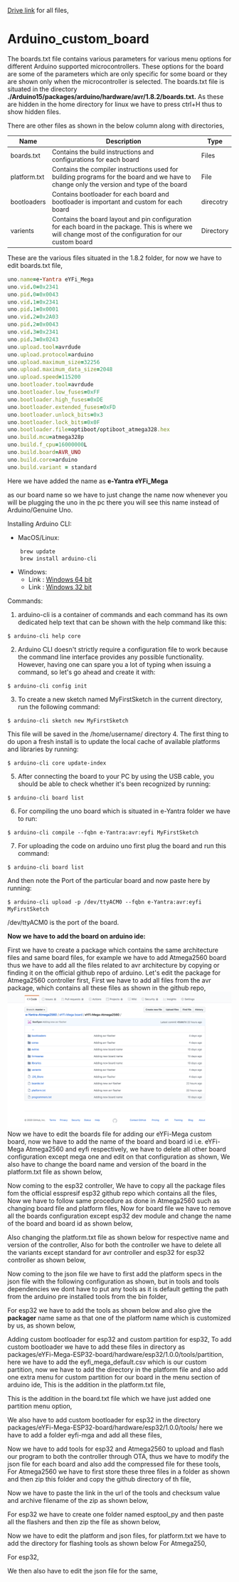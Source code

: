[Drive link](https://drive.google.com/open?id=1bKhigrruck6pl0mA11rRQiQc2liFzoFC) for all files,
# Arduino_custom_board
 
The boards.txt file contains various parameters for various menu options for different Arduino supported microcontrollers. These options for the board are some of the parameters which are only specific for some board or they are shown only when the microcontroller is selected. The boards.txt file is situated in the directory **./Arduino15/packages/arduino/hardware/avr/1.8.2/boards.txt.** As these are hidden in the home directory for linux we have to press ctrl+H thus to show hidden files.

There are other files as shown in the below column along with directories, 

Name          | Description   | Type
------------- | ------------- | -------------
boards.txt    | Contains the build instructions and configurations for each board  | Files
platform.txt  | Contains the compiler instructions used for building programs for the board and we have to change only the version and type of the board  | File
bootloaders    | Contains bootloader for each board and bootloader is important and custom for each board  | direcotry
varients    | Contains the board layout and pin configuration for each board in the package. This is where we will change most of the configuration for our custom board  | Directory

These are the various files situated in the 1.8.2 folder, for now we have to edit boards.txt file,

```ruby
uno.name=e-Yantra eYFi_Mega  
uno.vid.0=0x2341
uno.pid.0=0x0043
uno.vid.1=0x2341
uno.pid.1=0x0001
uno.vid.2=0x2A03
uno.pid.2=0x0043
uno.vid.3=0x2341
uno.pid.3=0x0243
uno.upload.tool=avrdude
uno.upload.protocol=arduino
uno.upload.maximum_size=32256
uno.upload.maximum_data_size=2048
uno.upload.speed=115200
uno.bootloader.tool=avrdude
uno.bootloader.low_fuses=0xFF
uno.bootloader.high_fuses=0xDE
uno.bootloader.extended_fuses=0xFD
uno.bootloader.unlock_bits=0x3
uno.bootloader.lock_bits=0x0F
uno.bootloader.file=optiboot/optiboot_atmega328.hex
uno.build.mcu=atmega328p
uno.build.f_cpu=16000000L
uno.build.board=AVR_UNO
uno.build.core=arduino
uno.build.variant = standard
```

Here we have added the name as **e-Yantra eYFi_Mega**

as our board name so we have to just change the name now whenever you will be plugging the uno in the pc there you will see this name instead of Arduino/Genuine Uno.

Installing Arduino CLI:
- MacOS/Linux:
```
	brew update
	brew install arduino-cli
```
- Windows:
	- Link : [Windows 64 bit](https://downloads.arduino.cc/arduino-cli/arduino-cli_latest_Windows_64bit.zip)
	- Link : [Windows 32 bit](https://downloads.arduino.cc/arduino-cli/arduino-cli_latest_Windows_32bit.zip)

Commands:
1. arduino-cli is a container of commands and each command has its own dedicated help text that can be shown with the help command like this:
```
$ arduino-cli help core
```
2. Arduino CLI doesn't strictly require a configuration file to work because the command line interface provides any possible functionality. However, having one can spare you a lot of typing when issuing a command, so let's go ahead and create it with:
```
$ arduino-cli config init
```
3. To create a new sketch named MyFirstSketch in the current directory, run the following command:
```
$ arduino-cli sketch new MyFirstSketch
```
This file will be saved in the /home/username/ directory
4. The first thing to do upon a fresh install is to update the local cache of available platforms and libraries by running:
```
$ arduino-cli core update-index
```
5. After connecting the board to your PC by using the USB cable, you should be able to check whether it's been recognized by running:
```
$ arduino-cli board list
```
6. For compiling the uno board which is situated in e-Yantra folder we have to run:
```
$ arduino-cli compile --fqbn e-Yantra:avr:eyfi MyFirstSketch
```
7. For uploading the code on arduino uno first plug the board and run this command:
```
$ arduino-cli board list
``` 
And then note the Port of the particular board and now paste here by running:
```
$ arduino-cli upload -p /dev/ttyACM0 --fqbn e-Yantra:avr:eyfi MyFirstSketch
```
/dev/ttyACM0 is the port of the board.	

**Now we have to add the board on arduino ide:**

First we have to create a package which contains the same architecture files and same board files, for example we have to add Atmega2560 board thus we have to add all the files related to avr architecture by copying or finding it on the official github repo of arduino.
Let's edit the package for Atmega2560 controller first,
First we have to add all files from the avr package, which contains all these files as shown in the github repo,
![Githu package info](/Images/1st.png)
Now we have to edit the boards file for adding our eYFi-Mega custom board, now we have to add the name of the board and board id i.e. eYFi-Mega Atmega2560 and eyfi respectively, we have to delete all other board configuration except mega one and edit on that configuration as shown,
We also have to change the board name and version of the board in the platform.txt file as shown below,

Now coming to the esp32 controller,
We have to copy all the package files fom the official esspresif esp32 github repo which contains all the files,
Now we have to follow same procedure as done in Atmega2560 such as changing board file and platform files,
Now for board file we have to remove all the boards configuration except esp32 dev module and change the name of the board and board id as shown below,

Also changing the platform.txt file as shown below for respective name and version of the controller,
Also for both the controller we have to delete all the variants except standard for avr controller and esp32 for esp32 controller as shown below,

Now coming to the json file we have to first add the platform specs in the json file with the following configuration as shown, but in tools and tools dependencies we dont have to put any tools as it is default getting the path from the arduino pre installed tools from the bin folder,

For esp32 we have to add the tools as shown below and also give the **packager** name same as that one of the platform name which is customized by us, as shown below,

Adding custom bootloader for esp32 and custom partition for esp32,
To add custom bootloader we have to add these files in directory as packages/eYFi-Mega-ESP32-board/hardware/esp32/1.0.0/tools/partition, here we have to add the eyfi_mega_default.csv which is our custom partition, now we have to add the directory in the platform file and also add one extra menu for custom partition for our board in the menu section of arduino ide,
This is the addition in the platform.txt file,

This is the addition in the board.txt file which we have just added one partition menu option,

We also have to add custom bootloader for esp32 in the directory packages/eYFi-Mega-ESP32-board/hardware/esp32/1.0.0/tools/ here we have to add a folder eyfi-mga and add all these files,

Now we have to add tools for esp32 and Atmega2560 to upload and flash our program to both the controller through OTA, thus we have to modify the json file for each board and also add the compressed file for these tools,
For Atmega2560 we have to first store these three files in a folder as shown and then zip this folder and copy the github directory of th file,

Now we have to paste the link in the url of the tools and checksum value and archive filename of the zip as shown below,

For esp32 we have to create one folder named esptool_py and then paste all the flashers and then zip the file as shown below,

Now we have to edit the platform and json files, for platform.txt we have to add the directory for flashing tools as shown below 
For Atmega250,

For esp32,

We then also have to edit the json file for the same,


